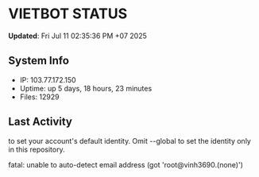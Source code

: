 # VIETBOT STATUS
**Updated**: Fri Jul 11 02:35:36 PM +07 2025

## System Info
- IP: 103.77.172.150
- Uptime: up 5 days, 18 hours, 23 minutes
- Files: 12929

## Last Activity

to set your account's default identity.
Omit --global to set the identity only in this repository.

fatal: unable to auto-detect email address (got 'root@vinh3690.(none)')
